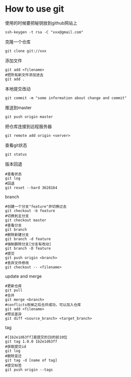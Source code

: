 How to use git
===

使用的时候要把秘钥放到github网站上
```
ssh-keygen -t rsa -C "xxx@gmail.com"
```

克隆一个仓库
```
git clone git://xxx
```

添加文件
```
git add <filename>
#把所有新文件添加进去
git add .
```

本地提交改动
```
git commit -m "some information about change and commit"
```

推送到master
```
git push origin master
```

把仓库连接到远程服务器
```
git remote add origin <server>
```

查看git状态
```
git status
```

版本回退
```
#查看状态
git log
#回退
git reset --hard 3628164
```

branch
```
#创建一个分支"feature"并切换过去
git checkout -b feature
#切换到主分支
git checkout master
#查看分支
git branch
#删除新建分支
git branch -d feature
#强制删除分支[分支有改动]
git branch -D feature
#提交
git push origin <branch>
#丢弃文件修改
git checkout -- <filename>
```

update and merge
```
#更新仓库
git pull
#合并
git merge <branch>
#conflicts改掉之后合并成功，可以加入仓库
git add <filename>
#预览差异
git diff <source_branch> <target_branch>

```

tag
```
#[1b2e1d63ff]是提交的ID的前10位
git tag 1.0.0 1b2e1d63ff
#获取提交id
git log
#删除变迁
git tag -d [name of tag]
#提交标签
git push origin --tags

```
